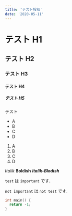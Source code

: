 ```yaml
---
title: 'テスト投稿'
date: '2020-05-11'
---
```



# テスト H1

## テスト H2

### テスト H3

#### テスト H4

##### テスト H5

テスト

- A
- B
- C
- D

1. A
2. B
3. C
4. D

*Italik* **Boldish** ***Italik-Blodish***

`test` は `important` です.

`not important` は `not test` です.

```cpp
int main() {
  return -1;
}
```

